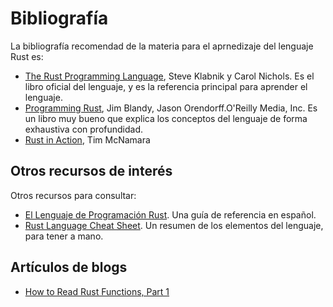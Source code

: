 # Bibliografía

La bibliografía recomendad de la materia para el aprnedizaje del lenguaje Rust es:

* [The Rust Programming Language](https://doc.rust-lang.org/book/), Steve Klabnik y Carol Nichols. Es el libro oficial del lenguaje, y es la referencia principal para aprender el lenguaje.
* [Programming Rust](https://www.oreilly.com/library/view/programming-rust/9781491927274/), Jim Blandy, Jason Orendorff.O'Reilly Media, Inc. Es un libro muy bueno que explica los conceptos del lenguaje de forma exhaustiva con profundidad.
* [Rust in Action](https://livebook.manning.com/book/rust-in-action/welcome/v-16/), Tim McNamara


## Otros recursos de interés

Otros recursos para consultar:

* [El Lenguaje de Programación Rust](https://goyox86.github.io/elpr/). Una guía de referencia en español.
* [Rust Language Cheat Sheet](https://cheats.rs/). Un resumen de los elementos del lenguaje, para tener a mano.

## Artículos de blogs

* [How to Read Rust Functions, Part 1](https://www.possiblerust.com/guide/how-to-read-rust-functions-part-1)